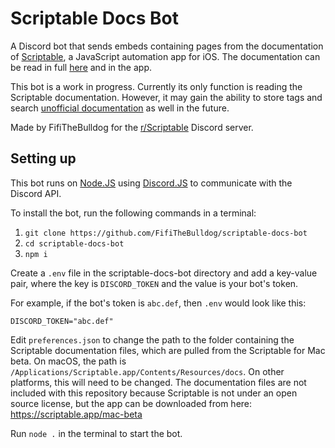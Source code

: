# Scriptable Docs Bot

A Discord bot that sends embeds containing pages from the documentation of [Scriptable](https://scriptable.app), a JavaScript automation app for iOS. The documentation can be read in full [here](https://docs.scriptable.app) and in the app.

This bot is a work in progress. Currently its only function is reading the Scriptable documentation. However, it may gain the ability to store tags and search [unofficial documentation](https://scriptable-for-dummies.vercel.app) as well in the future.

Made by FifiTheBulldog for the [r/Scriptable](https://reddit.com/r/Scriptable) Discord server.

## Setting up
This bot runs on [Node.JS](https://nodejs.org) using [Discord.JS](https://discord.js.org) to communicate with the Discord API.

To install the bot, run the following commands in a terminal:

1. `git clone https://github.com/FifiTheBulldog/scriptable-docs-bot`
2. `cd scriptable-docs-bot`
3. `npm i`

Create a `.env` file in the scriptable-docs-bot directory and add a key-value pair, where the key is `DISCORD_TOKEN` and the value is your bot's token.

For example, if the bot's token is `abc.def`, then `.env` would look like this:

    DISCORD_TOKEN="abc.def"

Edit `preferences.json` to change the path to the folder containing the Scriptable documentation files, which are pulled from the Scriptable for Mac beta. On macOS, the path is `/Applications/Scriptable.app/Contents/Resources/docs`. On other platforms, this will need to be changed. The documentation files are not included with this repository because Scriptable is not under an open source license, but the app can be downloaded from here: https://scriptable.app/mac-beta

Run `node .` in the terminal to start the bot.